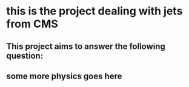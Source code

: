 # this is the project dealing with jets from CMS

## This project aims to answer the following question:

## some more physics goes here
